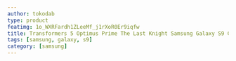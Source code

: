 ```yaml
---
author: tokodab
type: product
featimg: 1o_WXRFardh1ZLeeMf_j1rXoR0Er9iqfw
title: Transformers 5 Optimus Prime The Last Knight Samsung Galaxy S9 Case
tags: [samsung, galaxy, s9]
category: [samsung]
---
```

